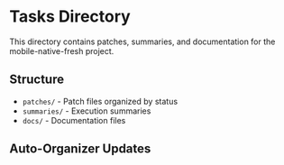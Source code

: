 # Tasks Directory

This directory contains patches, summaries, and documentation for the mobile-native-fresh project.

## Structure

- `patches/` - Patch files organized by status
- `summaries/` - Execution summaries
- `docs/` - Documentation files

## Auto-Organizer Updates

<!-- Auto-organizer will append updates here --> 